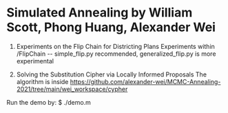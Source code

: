 # Simulated Annealing by William Scott, Phong Huang, Alexander Wei

1. Experiments on the Flip Chain for Districting Plans
Experiments within /FlipChain -- simple_flip.py recommended, generalized_flip.py is more experimental

3. Solving the Substitution Cipher via Locally Informed Proposals
The algorithm is inside
https://github.com/alexander-wei/MCMC-Annealing-2021/tree/main/wei_workspace/cypher

Run the demo by: $ ./demo.m

